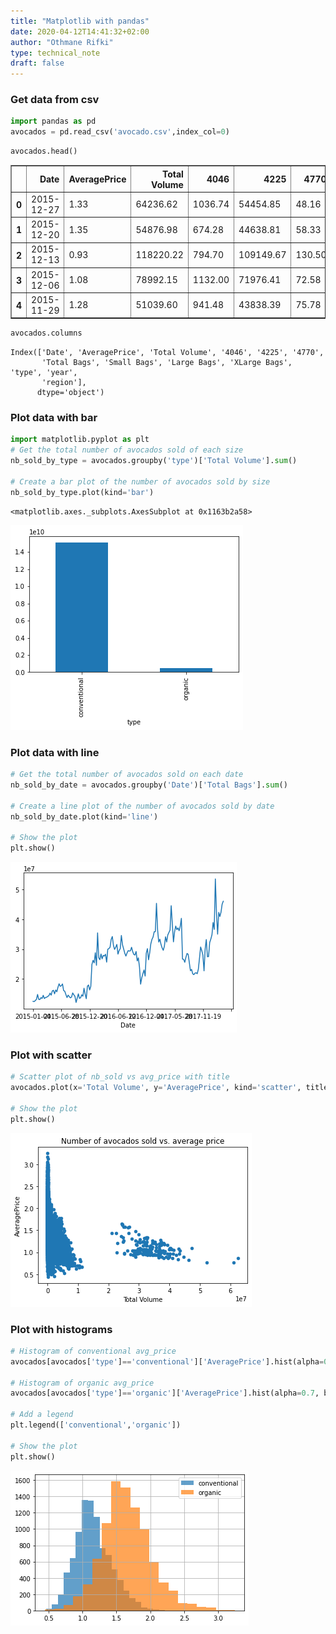 ```yaml
---
title: "Matplotlib with pandas"
date: 2020-04-12T14:41:32+02:00
author: "Othmane Rifki"
type: technical_note
draft: false
---
```

### Get data from csv


```python
import pandas as pd
avocados = pd.read_csv('avocado.csv',index_col=0)
```


```python
avocados.head()
```




<div>
<style scoped>
    .dataframe tbody tr th:only-of-type {
        vertical-align: middle;
    }

    .dataframe tbody tr th {
        vertical-align: top;
    }

    .dataframe thead th {
        text-align: right;
    }
</style>
<table border="1" class="dataframe">
  <thead>
    <tr style="text-align: right;">
      <th></th>
      <th>Date</th>
      <th>AveragePrice</th>
      <th>Total Volume</th>
      <th>4046</th>
      <th>4225</th>
      <th>4770</th>
      <th>Total Bags</th>
      <th>Small Bags</th>
      <th>Large Bags</th>
      <th>XLarge Bags</th>
      <th>type</th>
      <th>year</th>
      <th>region</th>
    </tr>
  </thead>
  <tbody>
    <tr>
      <th>0</th>
      <td>2015-12-27</td>
      <td>1.33</td>
      <td>64236.62</td>
      <td>1036.74</td>
      <td>54454.85</td>
      <td>48.16</td>
      <td>8696.87</td>
      <td>8603.62</td>
      <td>93.25</td>
      <td>0.0</td>
      <td>conventional</td>
      <td>2015</td>
      <td>Albany</td>
    </tr>
    <tr>
      <th>1</th>
      <td>2015-12-20</td>
      <td>1.35</td>
      <td>54876.98</td>
      <td>674.28</td>
      <td>44638.81</td>
      <td>58.33</td>
      <td>9505.56</td>
      <td>9408.07</td>
      <td>97.49</td>
      <td>0.0</td>
      <td>conventional</td>
      <td>2015</td>
      <td>Albany</td>
    </tr>
    <tr>
      <th>2</th>
      <td>2015-12-13</td>
      <td>0.93</td>
      <td>118220.22</td>
      <td>794.70</td>
      <td>109149.67</td>
      <td>130.50</td>
      <td>8145.35</td>
      <td>8042.21</td>
      <td>103.14</td>
      <td>0.0</td>
      <td>conventional</td>
      <td>2015</td>
      <td>Albany</td>
    </tr>
    <tr>
      <th>3</th>
      <td>2015-12-06</td>
      <td>1.08</td>
      <td>78992.15</td>
      <td>1132.00</td>
      <td>71976.41</td>
      <td>72.58</td>
      <td>5811.16</td>
      <td>5677.40</td>
      <td>133.76</td>
      <td>0.0</td>
      <td>conventional</td>
      <td>2015</td>
      <td>Albany</td>
    </tr>
    <tr>
      <th>4</th>
      <td>2015-11-29</td>
      <td>1.28</td>
      <td>51039.60</td>
      <td>941.48</td>
      <td>43838.39</td>
      <td>75.78</td>
      <td>6183.95</td>
      <td>5986.26</td>
      <td>197.69</td>
      <td>0.0</td>
      <td>conventional</td>
      <td>2015</td>
      <td>Albany</td>
    </tr>
  </tbody>
</table>
</div>




```python
avocados.columns
```




    Index(['Date', 'AveragePrice', 'Total Volume', '4046', '4225', '4770',
           'Total Bags', 'Small Bags', 'Large Bags', 'XLarge Bags', 'type', 'year',
           'region'],
          dtype='object')



### Plot data with bar


```python
import matplotlib.pyplot as plt
# Get the total number of avocados sold of each size
nb_sold_by_type = avocados.groupby('type')['Total Volume'].sum()

# Create a bar plot of the number of avocados sold by size
nb_sold_by_type.plot(kind='bar')
```




    <matplotlib.axes._subplots.AxesSubplot at 0x1163b2a58>




![png](plotPandas_files/plotPandas_6_1.png)


### Plot data with line


```python
# Get the total number of avocados sold on each date
nb_sold_by_date = avocados.groupby('Date')['Total Bags'].sum()

# Create a line plot of the number of avocados sold by date
nb_sold_by_date.plot(kind='line')

# Show the plot
plt.show()
```


![png](plotPandas_files/plotPandas_8_0.png)


### Plot with scatter


```python
# Scatter plot of nb_sold vs avg_price with title
avocados.plot(x='Total Volume', y='AveragePrice', kind='scatter', title='Number of avocados sold vs. average price')

# Show the plot
plt.show()
```


![png](plotPandas_files/plotPandas_10_0.png)


### Plot with histograms


```python
# Histogram of conventional avg_price 
avocados[avocados['type']=='conventional']['AveragePrice'].hist(alpha=0.7, bins=20)

# Histogram of organic avg_price
avocados[avocados['type']=='organic']['AveragePrice'].hist(alpha=0.7, bins=20)

# Add a legend
plt.legend(['conventional','organic'])

# Show the plot
plt.show()
```


![png](plotPandas_files/plotPandas_12_0.png)



```python

```
